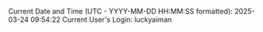 Current Date and Time (UTC - YYYY-MM-DD HH:MM:SS formatted): 2025-03-24 09:54:22
Current User's Login: luckyaiman
